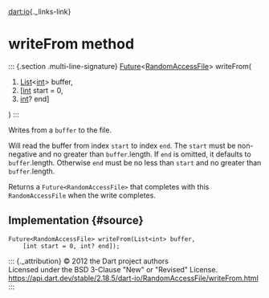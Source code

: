 [dart:io](../../dart-io/dart-io-library){._links-link}

writeFrom method
================

::: {.section .multi-line-signature}
[Future](../../dart-async/future-class)\<[RandomAccessFile](../randomaccessfile-class)\>
writeFrom(

1.  [List](../../dart-core/list-class)\<[int](../../dart-core/int-class)\>
    buffer,
2.  \[[int](../../dart-core/int-class) start = 0,
3.  [int](../../dart-core/int-class)? end\]

)
:::

Writes from a `buffer` to the file.

Will read the buffer from index `start` to index `end`. The `start` must
be non-negative and no greater than `buffer`.length. If `end` is
omitted, it defaults to `buffer`.length. Otherwise `end` must be no less
than `start` and no greater than `buffer`.length.

Returns a `Future<RandomAccessFile>` that completes with this
`RandomAccessFile` when the write completes.

Implementation {#source}
--------------

``` {.language-dart data-language="dart"}
Future<RandomAccessFile> writeFrom(List<int> buffer,
    [int start = 0, int? end]);
```

::: {._attribution}
© 2012 the Dart project authors\
Licensed under the BSD 3-Clause \"New\" or \"Revised\" License.\
<https://api.dart.dev/stable/2.18.5/dart-io/RandomAccessFile/writeFrom.html>
:::
